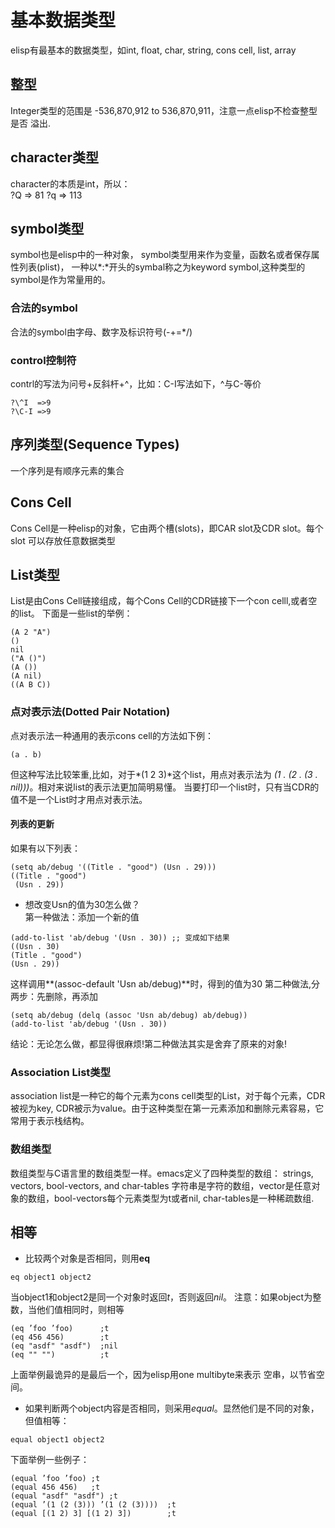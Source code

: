 # 基本数据类型
elisp有最基本的数据类型，如int, float, char, string, cons cell, list, array

## 整型
Integer类型的范围是 -536,870,912 to 536,870,911，注意一点elisp不检查整型是否
溢出.

## character类型
character的本质是int，所以：  
?Q => 81 ?q => 113

## symbol类型
symbol也是elisp中的一种对象，
symbol类型用来作为变量，函数名或者保存属性列表(plist)，
一种以*:*开头的symbal称之为keyword
symbol,这种类型的symbol是作为常量用的。  

### 合法的symbol
合法的symbol由字母、数字及标识符号(-+=*/)

### control控制符
contrl的写法为问号+反斜杆+^，比如：C-I写法如下，^与C-等价
```
?\^I  =>9
?\C-I =>9
```

## 序列类型(Sequence Types)
一个序列是有顺序元素的集合

## Cons Cell
Cons Cell是一种elisp的对象，它由两个槽(slots)，即CAR slot及CDR slot。每个slot
可以存放任意数据类型

## List类型
List是由Cons Cell链接组成，每个Cons Cell的CDR链接下一个con celll,或者空的list。
下面是一些list的举例：
```elisp
(A 2 "A")
()
nil
("A ()")
(A ())
(A nil)
((A B C))
```

### 点对表示法(Dotted Pair Notation)
点对表示法一种通用的表示cons cell的方法如下例：
```elisp
(a . b)
```
但这种写法比较笨重,比如，对于*(1 2 3)*这个list，用点对表示法为
*(1 . (2 . (3 . nil)))*。相对来说list的表示法更加简明易懂。
当要打印一个list时，只有当CDR的值不是一个List时才用点对表示法。

#### 列表的更新
如果有以下列表：
```elisp
(setq ab/debug '((Title . "good") (Usn . 29)))
((Title . "good")
 (Usn . 29))
 ```
* 想改变Usn的值为30怎么做？  
 第一种做法：添加一个新的值  
 ```elisp
 (add-to-list 'ab/debug '(Usn . 30)) ;; 变成如下结果
 ((Usn . 30)
 (Title . "good")
 (Usn . 29))
 ```
 这样调用**(assoc-default 'Usn ab/debug)**时，得到的值为30
 第二种做法,分两步：先删除，再添加  
 ```
 (setq ab/debug (delq (assoc 'Usn ab/debug) ab/debug))
 (add-to-list 'ab/debug '(Usn . 30))
 ```
 结论：无论怎么做，都显得很麻烦!第二种做法其实是舍弃了原来的对象!

### Association List类型
association list是一种它的每个元素为cons cell类型的List，对于每个元素，CDR被视为key,
CDR被示为value。由于这种类型在第一元素添加和删除元素容易，它常用于表示栈结构。

### 数组类型
数组类型与C语言里的数组类型一样。emacs定义了四种类型的数组：
strings, vectors, bool-vectors, and char-tables
字符串是字符的数组，vector是任意对象的数组，bool-vectors每个元素类型为t或者nil,
char-tables是一种稀疏数组.

## 相等
* 比较两个对象是否相同，则用**eq**  
```elisp
eq object1 object2
```
当object1和object2是同一个对象时返回*t*，否则返回*nil*。
注意：如果object为整数，当他们值相同时，则相等
```elisp
(eq ’foo ’foo)      ;t
(eq 456 456)        ;t
(eq "asdf" "asdf")  ;nil
(eq "" "")          ;t
```
上面举例最诡异的是最后一个，因为elisp用one multibyte来表示
空串，以节省空间。

* 如果判断两个object内容是否相同，则采用*equal*。显然他们是不同的对象，但值相等：  
```elisp
equal object1 object2
```
下面举例一些例子：
```elisp
(equal ’foo ’foo) ;t
(equal 456 456)   ;t
(equal "asdf" "asdf") ;t
(equal ’(1 (2 (3))) ’(1 (2 (3))))  ;t
(equal [(1 2) 3] [(1 2) 3])        ;t
```

